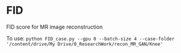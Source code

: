 # FID
FID score for MR image reconstruction

To use:
`python FID_case.py --gpu 0 --batch-size 4 --case-folder '/content/drive/My Drive/0_ResearchWork/recon_MR_GAN/Knee'`

